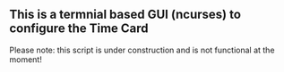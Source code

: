 ## This is a termnial based GUI (ncurses) to configure the Time Card ##

Please note: this script is under construction and is not functional at the moment!
